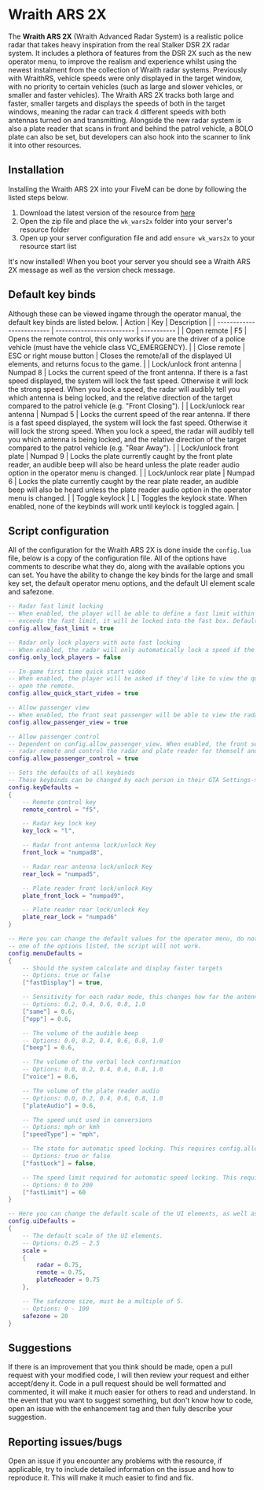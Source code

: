 # Wraith ARS 2X

The **Wraith ARS 2X** (Wraith Advanced Radar System) is a realistic police radar that takes heavy inspiration from the real Stalker DSR 2X radar system. It includes a plethora of features from the DSR 2X such as the new operator menu, to improve the realism and experience whilst using the newest instalment from the collection of Wraith radar systems. Previously with WraithRS, vehicle speeds were only displayed in the target window, with no priority to certain vehicles (such as large and slower vehicles, or smaller and faster vehicles). The Wraith ARS 2X tracks both large and faster, smaller targets and displays the speeds of both in the target windows, meaning the radar can track 4 different speeds with both antennas turned on and transmitting. Alongside the new radar system is also a plate reader that scans in front and behind the patrol vehicle, a BOLO plate can also be set, but developers can also hook into the scanner to link it into other resources.

## Installation

Installing the Wraith ARS 2X into your FiveM can be done by following the listed steps below.

1. Download the latest version of the resource from [here](https://github.com/WolfKnight98/wk_wars2x/releases)
2. Open the zip file and place the `wk_wars2x` folder into your server's resource folder
3. Open up your server configuration file and add `ensure wk_wars2x` to your resource start list

It's now installed! When you boot your server you should see a Wraith ARS 2X message as well as the version check message.

## Default key binds

Although these can be viewed ingame through the operator manual, the default key binds are listed below.
| Action | Key | Description |
| ------------------------- | ------------------------- | ----------- |
| Open remote | F5 | Opens the remote control, this only works if you are the driver of a police vehicle (must have the vehicle class VC_EMERGENCY). |
| Close remote | ESC or right mouse button | Closes the remote/all of the displayed UI elements, and returns focus to the game. |
| Lock/unlock front antenna | Numpad 8 | Locks the current speed of the front antenna. If there is a fast speed displayed, the system will lock the fast speed. Otherwise it will lock the strong speed. When you lock a speed, the radar will audibly tell you which antenna is being locked, and the relative direction of the target compared to the patrol vehicle (e.g. "Front Closing"). |
| Lock/unlock rear antenna | Numpad 5 | Locks the current speed of the rear antenna. If there is a fast speed displayed, the system will lock the fast speed. Otherwise it will lock the strong speed. When you lock a speed, the radar will audibly tell you which antenna is being locked, and the relative direction of the target compared to the patrol vehicle (e.g. "Rear Away"). |
| Lock/unlock front plate | Numpad 9 | Locks the plate currently caught by the front plate reader, an audible beep will also be heard unless the plate reader audio option in the operator menu is changed. |
| Lock/unlock rear plate | Numpad 6 | Locks the plate currently caught by the rear plate reader, an audible beep will also be heard unless the plate reader audio option in the operator menu is changed. |
| Toggle keylock | L | Toggles the keylock state. When enabled, none of the keybinds will work until keylock is toggled again. |

## Script configuration

All of the configuration for the Wraith ARS 2X is done inside the `config.lua` file, below is a copy of the configuration file. All of the options have comments to describe what they do, along with the available options you can set. You have the ability to change the key binds for the large and small key set, the default operator menu options, and the default UI element scale and safezone.

```lua
-- Radar fast limit locking
-- When enabled, the player will be able to define a fast limit within the radar's menu, when a vehicle
-- exceeds the fast limit, it will be locked into the fast box. Default setting is disabled to maintain realism
config.allow_fast_limit = true

-- Radar only lock players with auto fast locking
-- When enabled, the radar will only automatically lock a speed if the caught vehicle has a real player in it.
config.only_lock_players = false

-- In-game first time quick start video
-- When enabled, the player will be asked if they'd like to view the quick start video the first time they
-- open the remote.
config.allow_quick_start_video = true

-- Allow passenger view
-- When enabled, the front seat passenger will be able to view the radar and plate reader from their end.
config.allow_passenger_view = true

-- Allow passenger control
-- Dependent on config.allow_passenger_view. When enabled, the front seat passenger will be able to open the
-- radar remote and control the radar and plate reader for themself and the driver.
config.allow_passenger_control = true

-- Sets the defaults of all keybinds
-- These keybinds can be changed by each person in their GTA Settings->Keybinds->FiveM
config.keyDefaults =
{
	-- Remote control key
	remote_control = "f5",

	-- Radar key lock key
	key_lock = "l",

	-- Radar front antenna lock/unlock Key
	front_lock = "numpad8",

	-- Radar rear antenna lock/unlock Key
	rear_lock = "numpad5",

	-- Plate reader front lock/unlock Key
	plate_front_lock = "numpad9",

	-- Plate reader rear lock/unlock Key
	plate_rear_lock = "numpad6"
}

-- Here you can change the default values for the operator menu, do note, if any of these values are not
-- one of the options listed, the script will not work.
config.menuDefaults =
{
	-- Should the system calculate and display faster targets
	-- Options: true or false
	["fastDisplay"] = true,

	-- Sensitivity for each radar mode, this changes how far the antennas will detect vehicles
	-- Options: 0.2, 0.4, 0.6, 0.8, 1.0
	["same"] = 0.6,
	["opp"] = 0.6,

	-- The volume of the audible beep
	-- Options: 0.0, 0.2, 0.4, 0.6, 0.8, 1.0
	["beep"] = 0.6,

	-- The volume of the verbal lock confirmation
	-- Options: 0.0, 0.2, 0.4, 0.6, 0.8, 1.0
	["voice"] = 0.6,

	-- The volume of the plate reader audio
	-- Options: 0.0, 0.2, 0.4, 0.6, 0.8, 1.0
	["plateAudio"] = 0.6,

	-- The speed unit used in conversions
	-- Options: mph or kmh
	["speedType"] = "mph",

	-- The state for automatic speed locking. This requires config.allow_fast_limit to be true.
	-- Options: true or false
	["fastLock"] = false,

	-- The speed limit required for automatic speed locking. This requires config.allow_fast_limit to be true.
	-- Options: 0 to 200
	["fastLimit"] = 60
}

-- Here you can change the default scale of the UI elements, as well as the safezone size
config.uiDefaults =
{
	-- The default scale of the UI elements.
	-- Options: 0.25 - 2.5
	scale =
	{
		radar = 0.75,
		remote = 0.75,
		plateReader = 0.75
	},

	-- The safezone size, must be a multiple of 5.
	-- Options: 0 - 100
	safezone = 20
}
```

## Suggestions

If there is an improvement that you think should be made, open a pull request with your modified code, I will then review your request and either accept/deny it. Code in a pull request should be well formatted and commented, it will make it much easier for others to read and understand. In the event that you want to suggest something, but don't know how to code, open an issue with the enhancement tag and then fully describe your suggestion.

## Reporting issues/bugs

Open an issue if you encounter any problems with the resource, if applicable, try to include detailed information on the issue and how to reproduce it. This will make it much easier to find and fix.
